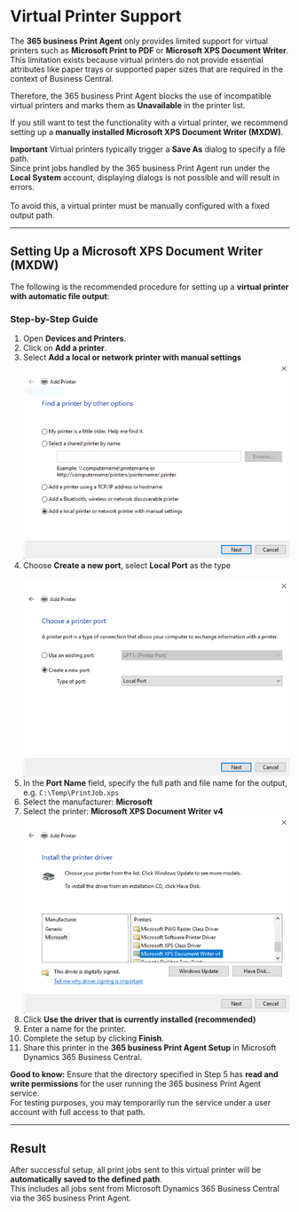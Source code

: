 # Virtual Printer Support

The **365 business Print Agent** only provides limited support for virtual printers such as **Microsoft Print to PDF** or **Microsoft XPS Document Writer**.  
This limitation exists because virtual printers do not provide essential attributes like paper trays or supported paper sizes that are required in the context of Business Central.

Therefore, the 365 business Print Agent blocks the use of incompatible virtual printers and marks them as **Unavailable** in the printer list.

If you still want to test the functionality with a virtual printer, we recommend setting up a **manually installed Microsoft XPS Document Writer (MXDW)**.

<div class="alert alert-notice">
    <i class="fa-light fa-hand-point-up fa-lg" style="--fa-secondary-color: #00b7c3; --fa-primary-color: #111111;"></i> <strong>Important</strong>
	Virtual printers typically trigger a <b>Save As</b> dialog to specify a file path.<br>
	Since print jobs handled by the 365 business Print Agent run under the <b>Local System</b> account, displaying dialogs is not possible and will result in errors.<br><br>
	To avoid this, a virtual printer must be manually configured with a fixed output path.
</div>

---

## Setting Up a Microsoft XPS Document Writer (MXDW)

The following is the recommended procedure for setting up a **virtual printer with automatic file output**:

### Step-by-Step Guide

1. Open **Devices and Printers**.
2. Click on **Add a printer**.
3. Select **Add a local or network printer with manual settings**<br>
   ![Add Printer Dialog](/assets/images/365-business-print-agent/1062d8a1ab2ec8922f457cc23dd6c50d8f6b1bc0f58344d43481ea4b962d11eb.png)
4. Choose **Create a new port**, select **Local Port** as the type<br>  
   ![Local Port](/assets/images/365-business-print-agent/7ab8a8f098dcb9c886ac9540a3b8e967fe476b3aa49d4d3628d833995079056e.png)
5. In the **Port Name** field, specify the full path and file name for the output, e.g. `C:\Temp\PrintJob.xps`
6. Select the manufacturer: **Microsoft**
7. Select the printer: **Microsoft XPS Document Writer v4**<br>
   ![Driver Selection](/assets/images/365-business-print-agent/9c5fc601bb9842bccf3df601502307b88455e37363aad807034ad5df2a3c9780.png)
8. Click **Use the driver that is currently installed (recommended)**
9. Enter a name for the printer.
10. Complete the setup by clicking **Finish**.
11. Share this printer in the **365 business Print Agent Setup** in Microsoft Dynamics 365 Business Central.

<div class="alert alert-notice">
    <i class="fa-light fa-hand-point-up fa-lg" style="--fa-secondary-color: #00b7c3; --fa-primary-color: #111111;"></i> <strong>Good to know:</strong>
	Ensure that the directory specified in Step 5 has <b>read and write permissions</b> for the user running the 365 business Print Agent service.<br>
	For testing purposes, you may temporarily run the service under a user account with full access to that path.
</div>

---

## Result

After successful setup, all print jobs sent to this virtual printer will be **automatically saved to the defined path**.  
This includes all jobs sent from Microsoft Dynamics 365 Business Central via the 365 business Print Agent.